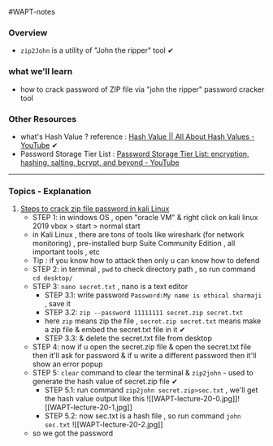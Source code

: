 #WAPT-notes  
### Overview
- `zip2John` is a utility of "John the ripper" tool ✔
### what we'll learn
- how to crack password of ZIP file via "john the ripper" password cracker tool
### Other Resources
- what's Hash Value ? reference : [Hash Value || All About Hash Values - YouTube](https://www.youtube.com/watch?v=ZNw7Kv76nAw&ab_channel=MastersInEthicalHacking) ✔
- Password Storage Tier List : [Password Storage Tier List: encryption, hashing, salting, bcrypt, and beyond - YouTube](https://www.youtube.com/watch?v=qgpsIBLvrGY&ab_channel=StudyingWithAlex)

---
### Topics - Explanation

1) <u>Steps to crack zip file password in kali Linux</u>
	- STEP 1: in windows OS , open "oracle VM" & right click on kali linux 2019 vbox > start > normal start
	- in Kali Linux , there are tons of tools like wireshark (for network monitoring) , pre-installed burp Suite Community Edition , all important tools , etc
	- Tip : if you know how to attack then only u can know how to defend
	- STEP 2: in terminal , `pwd` to check directory path , so run command `cd desktop/`
	- STEP 3: `nano secret.txt` , nano is a text editor
		- STEP 3.1: write password `Password:My name is ethical sharmaji` , save it
		- STEP 3.2: `zip --password 11111111 secret.zip secret.txt` 
		- here `zip` means zip the file , `secret.zip secret.txt` means make a zip file & embed the secret.txt file in it ✔
		- STEP 3.3: & delete the secret.txt file from desktop
	- STEP 4: now if u open the secret.zip file & open the secret.txt file then it'll ask for password & if u write a different password then it'll show an error popup
	- STEP 5: `clear` command to clear the terminal & `zip2john` - used to generate the hash value of secret.zip file ✔
		- STEP 5.1: run command `zip2john secret.zip>sec.txt` , we'll get the hash value output like this ![[WAPT-lecture-20-0.jpg]]![[WAPT-lecture-20-1.jpg]]
		- STEP 5.2: now sec.txt is a hash file , so run command `john sec.txt` ![[WAPT-lecture-20-2.jpg]]
	- so we got the password

